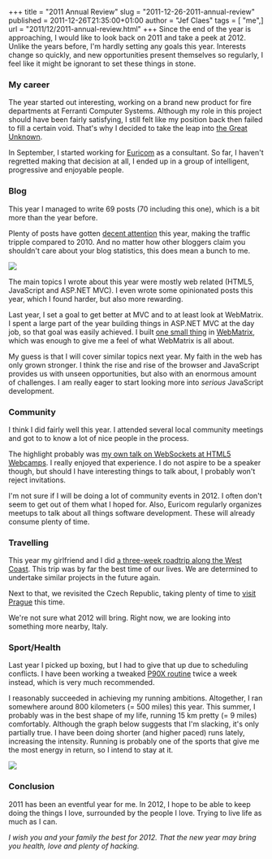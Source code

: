 +++
title = "2011 Annual Review"
slug = "2011-12-26-2011-annual-review"
published = 2011-12-26T21:35:00+01:00
author = "Jef Claes"
tags = [ "me",]
url = "2011/12/2011-annual-review.html"
+++
Since the end of the year is approaching, I would like to look back on
2011 and take a peek at 2012. Unlike the years before, I'm hardly
setting any goals this year. Interests change so quickly, and new
opportunities present themselves so regularly, I feel like it might be
ignorant to set these things in stone.  
  
### My career  
  
The year started out interesting, working on a brand new product for
fire departments at Ferranti Computer Systems. Although my role in this
project should have been fairly satisfying, I still felt like my
position back then failed to fill a certain void. That's why I decided
to take the leap into [the Great
Unknown](https://jefclaes.be/2011/08/high-hopes.html).  
  
In September, I started working for [Euricom](http://www.euri.com/) as a
consultant. So far, I haven't regretted making that decision at all, I
ended up in a group of intelligent, progressive and enjoyable people.  
  
### Blog  
  
This year I managed to write 69 posts (70 including this one), which is
a bit more than the year before.  
  
Plenty of posts have gotten [decent
attention](https://jefclaes.be/2011/12/2011s-most-read-posts.html)
this year, making the traffic tripple compared to 2010. And no matter
how other bloggers claim you shouldn't care about your blog statistics,
this does mean a bunch to me.  
  
[![](/post/images/thumbnails/2011-12-26-2011-annual-review-BlogTraffic.PNG)](/post/images/2011-12-26-2011-annual-review-BlogTraffic.PNG)

The main topics I wrote about this year were mostly web related (HTML5,
JavaScript and ASP.NET MVC). I even wrote some opinionated posts this
year, which I found harder, but also more rewarding.  
  
Last year, I set a goal to get better at MVC and to at least look at
WebMatrix. I spent a large part of the year building things in ASP.NET
MVC at the day job, so that goal was easily achieved. I built [one small
thing](https://jefclaes.be/2011/09/real-developer-knows-when-to-pull-plug.html)
in
[WebMatrix](https://jefclaes.be/2011/05/my-thoughts-on-webmatrix.html),
which was enough to give me a feel of what WebMatrix is all about.  
  
My guess is that I will cover similar topics next year. My faith in the
web has only grown stronger. I think the rise and rise of the browser
and JavaScript provides us with unseen opportunities, but also with an
enormous amount of challenges. I am really eager to start looking more
into *serious* JavaScript development.  
  
### Community 
  
I think I did fairly well this year. I attended several local community
meetings and got to to know a lot of nice people in the process.  
  
The highlight probably was [my own talk on WebSockets at HTML5
Webcamps](https://jefclaes.be/2011/04/video-slides-and-source-from-my.html).
I really enjoyed that experience. I do not aspire to be a speaker
though, but should I have interesting things to talk about, I probably
won't reject invitations.  
  
I'm not sure if I will be doing a lot of community events in 2012. I
often don't seem to get out of them what I hoped for. Also, Euricom
regularly organizes meetups to talk about all things software
development. These will already consume plenty of time.  
  
### Travelling
  
This year my girlfriend and I did [a three-week roadtrip along the West
Coast](http://www.jefclaes.be/2011/09/once-upon-time-in-west.html).
This trip was by far the best time of our lives. We are determined to
undertake similar projects in the future again.  
  
Next to that, we revisited the Czech Republic, taking plenty of time to
[visit
Prague](http://www.jefclaes.be/2011/04/prague-impressions.html) this
time.  
  
We're not sure what 2012 will bring. Right now, we are looking into
something more nearby, Italy.  
  
### Sport/Health
  
Last year I picked up boxing, but I had to give that up due to
scheduling conflicts. I have been working a tweaked [P90X
routine](http://en.wikipedia.org/wiki/P90X) twice a week instead, which
is very much recommended.  
  
I reasonably succeeded in achieving my running ambitions. Altogether, I
ran somewhere around 800 kilometers (= 500 miles) this year. This
summer, I probably was in the best shape of my life, running 15 km
pretty (= 9 miles) comfortably. Although the graph below suggests that
I'm slacking, it's only partially true. I have been doing shorter (and
higher paced) runs lately, increasing the intensity. Running is probably
one of the sports that give me the most energy in return, so I intend to
stay at it.  
  
[![](/post/images/thumbnails/2011-12-26-2011-annual-review-nikeplus.PNG)](/post/images/2011-12-26-2011-annual-review-nikeplus.PNG)

### Conclusion
  
2011 has been an eventful year for me. In 2012, I hope to be able to
keep doing the things I love, surrounded by the people I love. Trying to
live life as much as I can.  
  
*I wish you and your family the best for 2012. That the new year may bring you health, love and plenty of hacking.*
